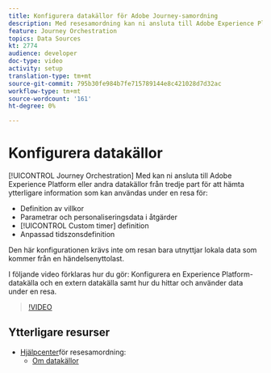 ```yaml
---
title: Konfigurera datakällor för Adobe Journey-samordning
description: Med resesamordning kan ni ansluta till Adobe Experience Platform eller andra tredjepartssystem för att hämta ytterligare information. I den här självstudiekursen beskrivs hur du konfigurerar Experience Platform-datakällan, konfigurerar en extern datakälla, söker efter och använder data under en resa.
feature: Journey Orchestration
topics: Data Sources
kt: 2774
audience: developer
doc-type: video
activity: setup
translation-type: tm+mt
source-git-commit: 795b30fe984b7fe715789144e8c421028d7d32ac
workflow-type: tm+mt
source-wordcount: '161'
ht-degree: 0%

---
```



# Konfigurera datakällor

[!UICONTROL Journey Orchestration] Med kan ni ansluta till Adobe Experience Platform eller andra datakällor från tredje part för att hämta ytterligare information som kan användas under en resa för:

* Definition av villkor
* Parametrar och personaliseringsdata i åtgärder
* [!UICONTROL Custom timer] definition
* Anpassad tidszonsdefinition

Den här konfigurationen krävs inte om resan bara utnyttjar lokala data som kommer från en händelsenyttolast.

I följande video förklaras hur du gör: Konfigurera en Experience Platform-datakälla och en extern datakälla samt hur du hittar och använder data under en resa.

>[!VIDEO](https://video.tv.adobe.com/v/29406?quality=12)

## Ytterligare resurser

* [Hjälpcenter](https://docs.adobe.com/content/help/en/journeys/using/journey-orchestration-home.html)för resesamordning:
   * [Om datakällor](https://docs.adobe.com/content/help/en/journeys/using/data-source-journeys/about-data-sources.html)
